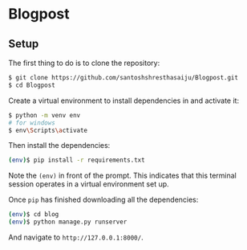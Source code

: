 # Blogpost

## Setup

The first thing to do is to clone the repository:

```sh
$ git clone https://github.com/santoshshresthasaiju/Blogpost.git 
$ cd Blogpost
```
Create a virtual environment to install dependencies in and activate it:

```sh
$ python -m venv env
# for windows 
$ env\Scripts\activate
```
Then install the dependencies:

```sh
(env)$ pip install -r requirements.txt
```
Note the `(env)` in front of the prompt. This indicates that this terminal session operates in a virtual environment set up.

Once `pip` has finished downloading all the dependencies:
```sh
(env)$ cd blog
(env)$ python manage.py runserver
```
And navigate to `http://127.0.0.1:8000/`.